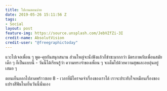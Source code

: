 ```yaml
---
title: ไปงานตอนบ่าย
date: 2019-05-26 15:11:56 Z
tags:
- Social
layout: post
feature-img: https://source.unsplash.com/JebVZfZi-3I
credit-name: AbsolutVision
credit-user: "@freegraphictoday"
---
```


แวะไปเจอเพื่อน ๆ พูด-คุยกันสนุกสนาน ส่วนใหญ่จะนั่งฟังแล้วก็ขำซะมากกว่า มิตรภาพกับเพื่อนสมัยเด็ก ๆ ก็เป็นแบบนี้ - วันนี้ได้เรียนรู้ว่า ความทรงจำของเพื่อน ๆ จะเต็มไปด้วยความสุขและอบอุ่นอยู่เสมอ ๆ

<i class="fa fa-child" style="color:plum"></i>

ตอนเย็นออกไปลาดพร้าวซอย 8 - เวลาที่มีใครจดจำเรื่องของเราได้ เราจะประทับใจเหมือนเรื่องของแปรงสีฟันในเย็นวันนี้นั่นเอง
